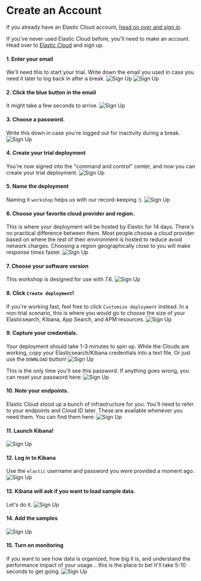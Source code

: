 # Create an Account

If you already have an Elastic Cloud account, [head on over and sign in](https://cloud.elastic.co).

If you've never used Elastic Cloud before, you'll need to make an account. Head over to
[Elastic Cloud](http://elastic.co/cloud/elasticsearch-service/signup) and sign up.

#### 1. Enter your email 
We'll need this to start your trial. Write down the email you used in case you need it later
to log back in after a break.
![Sign Up](/katacoda-scenarios-jwood/ml-custom/cloud-quickstart/assets/01-sttart-trial.png)
![Sign Up](./assets/01-start-trial.png)

#### 2. Click the blue button in the email
It might take a few seconds to arrive.
![Sign Up](./assets/02-confirmation-email.png)

#### 3. Choose a password. 
Write this down in case you're logged out for inactivity during a break.
![Sign Up](./assets/03-set-password.png)

#### 4. Create your trial deployment
You're now signed into the "command and control" center, and now you can create your trial 
deployment.
![Sign Up](./assets/04-create-first-deployment.png)

#### 5. Name the deployment
Naming it `workshop` helps us with our record-keeping :).
![Sign Up](./assets/05-name-the-deployment.png)

#### 6. Choose your favorite cloud provider and region. 
This is where your deployment will be hosted by Elastic for 14 days. There's no practical
difference between them. Most people choose a cloud provider based on where the rest of their
environment is hosted to reduce avoid network charges. Choosing a region geographically close
to you will make response times faster.
![Sign Up](./assets/06-provider-region.png)

#### 7. Choose your software version
This workshop is designed for use with 7.6.
![Sign Up](./assets/07-version.png)

#### 8. Click `Create deployment`!
If you're working fast, feel free to click `Customize deployment` instead. In a  non-trial scenario,
this is where you would go to choose the size of your Elasticsearch, Kibana, App Search, and
APM resources.
![Sign Up](./assets/08-create-deployment.png)

#### 9. Capture your credentials.
Your deployment should take 1-3 minutes to spin up. While the Clouds are working, copy your
Elasticsearch/Kibana credentials into a text file. Or just use the `DOWNLOAD` button!
![Sign Up](assets/09-0-waiting-for-deployment.png)

This is the only time you'll see this password. If anything goes wrong, you can reset your
password here:
![Sign Up](assets/09-1-reset-password.png)

#### 10. Note your endpoints.
Elastic Cloud stood up a bunch of infrastructure for you. You'll need to refer to your endpoints
and Cloud ID later. These are available whenever you need them. You can find them here:
![Sign Up](assets/10-capture-endpoints.png)

#### 11. Launch Kibana!
![Sign Up](assets/11-launch-kibana.png)

#### 12. Log in to Kibana
Use the `elastic` username and password you were provided a moment ago.
![Sign Up](assets/12-kibana-login.png)

#### 13. Kibana will ask if you  want to load sample data.
Let's do it.
![Sign Up](assets/13-goto-samples.png)

#### 14. Add the samples
![Sign Up](./assets/14-add-samples.png)

#### 15. Turn on monitoring
If you want to see how data is organized, how big it is, and understand the performance impact
of your usage... this is the place to be! It'll take 5-10 seconds to get going.
![Sign Up](./assets/15-turn-on-monitoring.png)